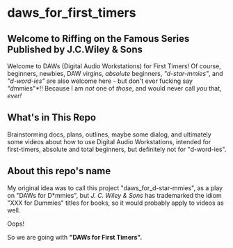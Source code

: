
# daws_for_first_timers

## Welcome to Riffing on the Famous Series Published by J.C.Wiley & Sons

Welcome to DAWs (Digital Audio Workstations) for First Timers!
Of course, beginners, newbies, DAW virgins, *absolute* beginners, *"d-star-mmies"*,
and *"d-word-ies"* are also welcome here - but don't ever fucking say *"d*mmies"*!!
Because I am *not* one of *those*, and would never call *you* that, *ever!*

## What's in This Repo

Brainstorming docs, plans, outlines, maybe some dialog, and ultimately some
videos about how to use Digital Audio Workstations, intended for first-timers,
absolute and total beginners, but definitely not for "d-word-ies".

## About this repo's name

My original idea was to call this project "daws_for_d-star-mmies", as a play on
"DAWs for D*mmies", but *J. C. Wiley & Sons* has trademarked the idiom "XXX for Dummies"
titles for books, so it would probably apply to videos as well.

Oops!

So we are going with **"DAWs for First Timers".**

